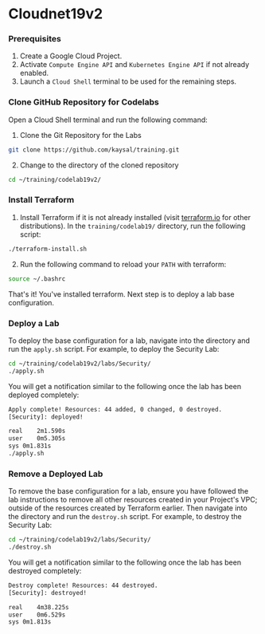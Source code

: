 # Cloudnet19v2
### Prerequisites
1. Create a Google Cloud Project.
2. Activate `Compute Engine API` and `Kubernetes Engine API` if not already enabled.
3. Launch a `Cloud Shell` terminal to be used for the remaining steps.
### Clone GitHub Repository for Codelabs
Open a Cloud Shell terminal and run the following command:
1. Clone the Git Repository for the Labs
```sh
git clone https://github.com/kaysal/training.git
```

2. Change to the directory of the cloned repository
```sh
cd ~/training/codelab19v2/
```

### Install Terraform
1. Install Terraform if it is not already installed (visit [terraform.io](https://terraform.io) for other distributions).
In the `training/codelab19/` directory, run the following script:

```sh
./terraform-install.sh
```
2. Run the following command to reload your `PATH` with terraform:
```sh
source ~/.bashrc
```
That's it! You've installed terraform.
Next step is to deploy a lab base configuration.
### Deploy a Lab
To deploy the base configuration for a lab, navigate into the directory and run the `apply.sh` script. For example, to deploy the Security Lab:
```sh
cd ~/training/codelab19v2/labs/Security/
./apply.sh
```
You will get a notification similar to the following once the lab has been deployed completely:
```sh
Apply complete! Resources: 44 added, 0 changed, 0 destroyed.
[Security]: deployed!

real	2m1.590s
user	0m5.305s
sys	0m1.831s
./apply.sh
```
### Remove a Deployed Lab
To remove the base configuration for a lab, ensure you have followed the lab instructions to remove all other resources created in your Project's VPC; outside of the resources created by Terraform earlier. Then navigate into the directory and run the `destroy.sh` script. For example, to destroy the Security Lab:
```sh
cd ~/training/codelab19v2/labs/Security/
./destroy.sh
```
You will get a notification similar to the following once the lab has been destroyed completely:
```sh
Destroy complete! Resources: 44 destroyed.
[Security]: destroyed!

real	4m38.225s
user	0m6.529s
sys	0m1.813s

```
